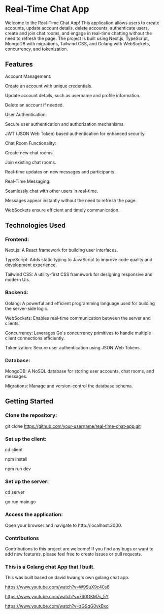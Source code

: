 # Real-Time Chat App

Welcome to the Real-Time Chat App! This application allows users to create accounts, update account details, delete accounts, authenticate users, create and join chat rooms, and engage in real-time chatting without the need to refresh the page. The project is built using Next.js, TypeScript, MongoDB with migrations, Tailwind CSS, and Golang with WebSockets, concurrency, and tokenization.

## Features
Account Management:

Create an account with unique credentials.

Update account details, such as username and profile information.

Delete an account if needed.

User Authentication:

Secure user authentication and authorization mechanisms.

JWT (JSON Web Token) based authentication for enhanced security.

Chat Room Functionality:

Create new chat rooms.

Join existing chat rooms.

Real-time updates on new messages and participants.

Real-Time Messaging:

Seamlessly chat with other users in real-time.

Messages appear instantly without the need to refresh the page.

WebSockets ensure efficient and timely communication.

## Technologies Used

### Frontend:

Next.js: A React framework for building user interfaces.

TypeScript: Adds static typing to JavaScript to improve code quality and development experience.

Tailwind CSS: A utility-first CSS framework for designing responsive and modern UIs.

### Backend:

Golang: A powerful and efficient programming language used for building the server-side logic.

WebSockets: Enables real-time communication between the server and clients.

Concurrency: Leverages Go's concurrency primitives to handle multiple client connections efficiently.

Tokenization: Secure user authentication using JSON Web Tokens.

### Database:

MongoDB: A NoSQL database for storing user accounts, chat rooms, and messages.

Migrations: Manage and version-control the database schema.


## Getting Started

### Clone the repository:
git clone https://github.com/your-username/real-time-chat-app.git

### Set up the client:

cd client

npm install

npm run dev

### Set up the server:

cd server

go run main.go

### Access the application:

Open your browser and navigate to http://localhost:3000.

### Contributions

Contributions to this project are welcome! If you find any bugs or want to add new features, please feel free to create issues or pull requests.

### This is a Golang chat App that I built.
This was built based on david hwang's own golang chat app.

https://www.youtube.com/watch?v=W9SuX9c40s8

https://www.youtube.com/watch?v=760GKM7s_5Y

https://www.youtube.com/watch?v=zGSqG0vkBxo
